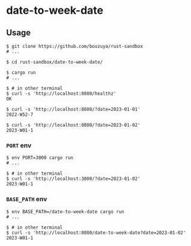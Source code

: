 # date-to-week-date

## Usage

```console
$ git clone https://github.com/bouzuya/rust-sandbox
# ...

$ cd rust-sandbox/date-to-week-date/

$ cargo run
# ...

$ # in other terminal
$ curl -s 'http://localhost:8080/healthz'
OK

$ curl -s 'http://localhost:8080/?date=2023-01-01'
2022-W52-7

$ curl -s 'http://localhost:8080/?date=2023-01-02'
2023-W01-1
```

### `PORT` env

```console
$ env PORT=3000 cargo run
# ...

$ # in other terminal
$ curl -s 'http://localhost:3000/?date=2023-01-02'
2023-W01-1

```

### `BASE_PATH` env

```console
$ env BASE_PATH=/date-to-week-date cargo run
# ...

$ # in other terminal
$ curl -s 'http://localhost:8080/date-to-week-date?date=2023-01-02'
2023-W01-1

```
